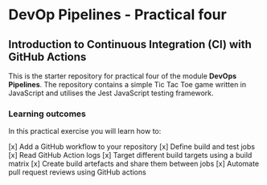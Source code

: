 # DevOp Pipelines - Practical four

## Introduction to Continuous Integration (CI) with GitHub Actions

This is the starter repository for practical four of the module **DevOps Pipelines**. The repository contains a simple Tic Tac Toe game written in JavaScript and utilises the Jest JavaScript testing framework.  

### Learning outcomes
In this practical exercise you will learn how to:

[x] Add a GitHub workflow to your repository
[x] Define build and test jobs
[x] Read GitHub Action logs
[x] Target different build targets using a build matrix
[x] Create build artefacts and share them between jobs
[x] Automate pull request reviews using GitHub actions  
